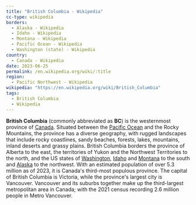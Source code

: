 ```yaml
---
title: "British Columbia - Wikipedia"
cc-type: wikipedia
borders:
  - Alaska - Wikipedia
  - Idaho - Wikipedia
  - Montana - Wikipedia
  - Pacific Ocean - Wikipedia
  - Washington (state) - Wikipedia
country:
  - Canada - Wikipedia
date: 2023-06-25
permalink: /en.wikipedia.org/wiki/:title
region:
  - Pacific Northwest - Wikipedia
wikipedia: "https://en.wikipedia.org/wiki/British_Columbia"
tags:
  - British Columbia
  - Wikipedia
---
```

**British Columbia** (commonly abbreviated as **BC**) is the westernmost province of [Canada](/en.wikipedia.org/wiki/Canada). Situated between the [Pacific Ocean](/en.wikipedia.org/wiki/Pacific_Ocean) and the Rocky Mountains, the province has a diverse geography, with rugged landscapes that include rocky coastlines, sandy beaches, forests, lakes, mountains, inland deserts and grassy plains. British Columbia borders the province of Alberta to the east, the territories of Yukon and the Northwest Territories to the north, and the US states of [Washington](/en.wikipedia.org/wiki/Washington_(state)), [Idaho](/en.wikipedia.org/wiki/Idaho) and [Montana](/en.wikipedia.org/wiki/Montana) to the south and [Alaska](/en.wikipedia.org/wiki/Alaska) to the northwest. With an estimated population of over 5.3 million as of 2023, it is Canada's third-most populous province. The capital of British Columbia is Victoria, while the province's largest city is Vancouver. Vancouver and its suburbs together make up the third-largest metropolitan area in Canada; with the 2021 census recording 2.6 million people in Metro Vancouver.